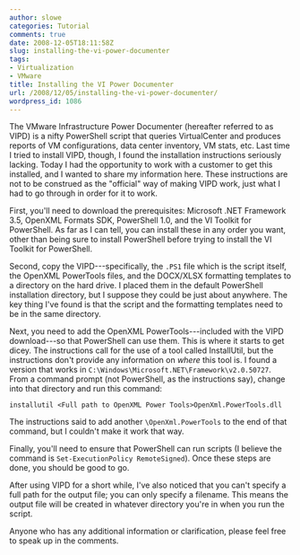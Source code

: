 ```yaml
---
author: slowe
categories: Tutorial
comments: true
date: 2008-12-05T18:11:58Z
slug: installing-the-vi-power-documenter
tags:
- Virtualization
- VMware
title: Installing the VI Power Documenter
url: /2008/12/05/installing-the-vi-power-documenter/
wordpress_id: 1086
---
```


The VMware Infrastructure Power Documenter (hereafter referred to as VIPD) is a nifty PowerShell script that queries VirtualCenter and produces reports of VM configurations, data center inventory, VM stats, etc. Last time I tried to install VIPD, though, I found the installation instructions seriously lacking. Today I had the opportunity to work with a customer to get this installed, and I wanted to share my information here. These instructions are not to be construed as the "official" way of making VIPD work, just what I had to go through in order for it to work.

First, you'll need to download the prerequisites: Microsoft .NET Framework 3.5, OpenXML Formats SDK, PowerShell 1.0, and the VI Toolkit for PowerShell. As far as I can tell, you can install these in any order you want, other than being sure to install PowerShell before trying to install the VI Toolkit for PowerShell.

Second, copy the VIPD---specifically, the `.PS1` file which is the script itself, the OpenXML PowerTools files, and the DOCX/XLSX formatting templates to a directory on the hard drive. I placed them in the default PowerShell installation directory, but I suppose they could be just about anywhere. The key thing I've found is that the script and the formatting templates need to be in the same directory.

Next, you need to add the OpenXML PowerTools---included with the VIPD download---so that PowerShell can use them. This is where it starts to get dicey. The instructions call for the use of a tool called InstallUtil, but the instructions don't provide any information on _where_ this tool is. I found a version that works in `C:\Windows\Microsoft.NET\Framework\v2.0.50727`. From a command prompt (not PowerShell, as the instructions say), change into that directory and run this command:

```text
installutil <Full path to OpenXML Power Tools>OpenXml.PowerTools.dll
```

The instructions said to add another `\OpenXml.PowerTools` to the end of that command, but I couldn't make it work that way.

Finally, you'll need to ensure that PowerShell can run scripts (I believe the command is `Set-ExecutionPolicy RemoteSigned`). Once these steps are done, you should be good to go.

After using VIPD for a short while, I've also noticed that you can't specify a full path for the output file; you can only specify a filename. This means the output file will be created in whatever directory you're in when you run the script.

Anyone who has any additional information or clarification, please feel free to speak up in the comments.
